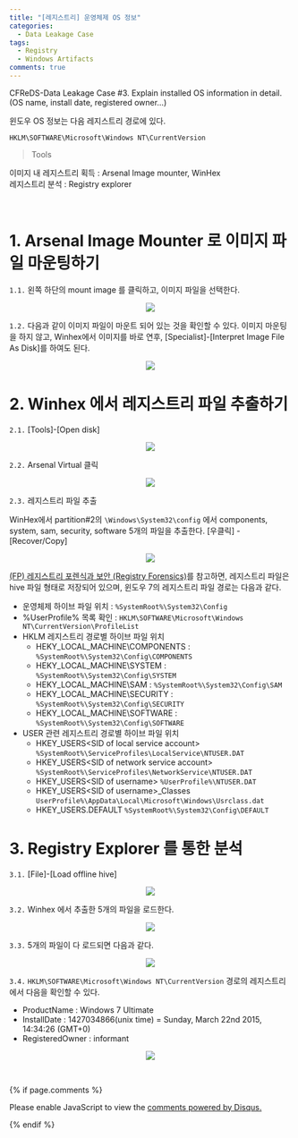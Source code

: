 ```yaml
---
title: "[레지스트리] 운영체제 OS 정보"
categories:
  - Data Leakage Case
tags:
  - Registry
  - Windows Artifacts
comments: true
---
```


CFReDS-Data Leakage Case #3. Explain installed OS information in detail. (OS name, install date, registered owner…)

윈도우 OS 정보는 다음 레지스트리 경로에 있다.
```
HKLM\SOFTWARE\Microsoft\Windows NT\CurrentVersion
```

> Tools

이미지 내 레지스트리 획득 : Arsenal Image mounter, WinHex<br>
레지스트리 분석 : Registry explorer

<br>

# 1. Arsenal Image Mounter 로 이미지 파일 마운팅하기
`1.1.` 왼쪽 하단의 mount image 를 클릭하고, 이미지 파일을 선택한다.

<center><p><img src="/assets/2018-08-10-post-data_leakage_case_3/1.1.jpg"></p></center>

`1.2.` 다음과 같이 이미지 파일이 마운트 되어 있는 것을 확인할 수 있다.
이미지 마운팅을 하지 않고, Winhex에서 이미지를 바로 연후, [Specialist]-[Interpret Image File As Disk]를 하여도 된다.

<center><p><img src="/assets/2018-08-10-post-data_leakage_case_3/1.2.jpg"></p></center>

# 2. Winhex 에서 레지스트리 파일 추출하기
`2.1.` [Tools]-[Open disk]

<center><p><img src="/assets/2018-08-10-post-data_leakage_case_3/2.1.jpg"></p></center>

`2.2.` Arsenal Virtual 클릭

<center><p><img src="/assets/2018-08-10-post-data_leakage_case_3/2.2.jpg"></p></center>

`2.3.` 레지스트리 파일 추출

WinHex에서 partition#2의 `\Windows\System32\config` 에서 components, system, sam, security, software 5개의 파일을 추출한다. [우클릭] - [Recover/Copy]

<center><p><img src="/assets/2018-08-10-post-data_leakage_case_3/2.3.jpg"></p></center>

[(FP) 레지스트리 포렌식과 보안 (Registry Forensics)](https://github.com/proneer/Slides/tree/master/Windows)를 참고하면, 레지스트리 파일은 hive 파일 형태로 저장되어 있으며, 윈도우 7의 레지스트리 파일 경로는 다음과 같다.

- 운영체제 하이브 파일 위치 : `%SystemRoot%\System32\Config`
- %UserProfile% 목록 확인 : `HKLM\SOFTWARE\Microsoft\Windows NT\CurrentVersion\ProfileList`
- HKLM 레지스트리 경로별 하이브 파일 위치
  - HEKY_LOCAL_MACHINE\COMPONENTS : `%SystemRoot%\System32\Config\COMPONENTS`
  - HEKY_LOCAL_MACHINE\SYSTEM : `%SystemRoot%\System32\Config\SYSTEM`
  - HEKY_LOCAL_MACHINE\SAM : `%SystemRoot%\System32\Config\SAM`
  - HEKY_LOCAL_MACHINE\SECURITY : `%SystemRoot%\System32\Config\SECURITY`
  - HEKY_LOCAL_MACHINE\SOFTWARE : `%SystemRoot%\System32\Config\SOFTWARE`
- USER 관련 레지스트리 경로별 하이브 파일 위치
  - HKEY_USERS\<SID of local service account> `%SystemRoot%\ServiceProfiles\LocalService\NTUSER.DAT`
  - HKEY_USERS\<SID of network service account> `%SystemRoot%\ServiceProfiles\NetworkService\NTUSER.DAT`
  - HKEY_USERS\<SID of username> `%UserProfile%\NTUSER.DAT`
  - HKEY_USERS\<SID of username>_Classes `UserProfile%\AppData\Local\Microsoft\Windows\Usrclass.dat`
  - HKEY_USERS\.DEFAULT `%SystemRoot%\System32\Config\DEFAULT`

# 3. Registry Explorer 를 통한 분석
`3.1.` [File]-[Load offline hive]

<center><p><img src="/assets/2018-08-10-post-data_leakage_case_3/3.1.jpg"></p></center>

`3.2.` Winhex 에서 추출한 5개의 파일을 로드한다.

<center><p><img src="/assets/2018-08-10-post-data_leakage_case_3/3.2.jpg"></p></center>

`3.3.` 5개의 파일이 다 로드되면 다음과 같다.

<center><p><img src="/assets/2018-08-10-post-data_leakage_case_3/3.3.jpg"></p></center>

`3.4.` `HKLM\SOFTWARE\Microsoft\Windows NT\CurrentVersion` 경로의 레지스트리에서 다음을 확인할 수 있다.

- ProductName : Windows 7 Ultimate
- InstallDate : 1427034866(unix time) = Sunday, March 22nd 2015, 14:34:26 (GMT+0)
- RegisteredOwner : informant

<center><p><img src="/assets/2018-08-10-post-data_leakage_case_3/3.4.jpg"></p></center>

<br>

{% if page.comments %}

<div id="disqus_thread"></div>
<script>

/**
*  RECOMMENDED CONFIGURATION VARIABLES: EDIT AND UNCOMMENT THE SECTION BELOW TO INSERT DYNAMIC VALUES FROM YOUR PLATFORM OR CMS.
*  LEARN WHY DEFINING THESE VARIABLES IS IMPORTANT: https://disqus.com/admin/universalcode/#configuration-variables*/
/*
var disqus_config = function () {
this.page.url = PAGE_URL;  // Replace PAGE_URL with your page's canonical URL variable
this.page.identifier = PAGE_IDENTIFIER; // Replace PAGE_IDENTIFIER with your page's unique identifier variable
};
*/
(function() { // DON'T EDIT BELOW THIS LINE
var d = document, s = d.createElement('script');
s.src = 'https://https-c0msherl0ck-github-io.disqus.com/embed.js';
s.setAttribute('data-timestamp', +new Date());
(d.head || d.body).appendChild(s);
})();
</script>
<noscript>Please enable JavaScript to view the <a href="https://disqus.com/?ref_noscript">comments powered by Disqus.</a></noscript>
                            
{% endif %}
